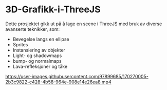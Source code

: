 # 3D-Grafikk-i-ThreeJS
Dette prosjektet gikk ut på å lage en scene i ThreeJS med bruk av diverse avanserte teknikker, som:

- Bevegelse langs en ellipse
- Sprites
- Instansiering av objekter
- Light- og shadowmaps
- bump- og normalmaps
- Lava-refleksjoner og tåke


https://user-images.githubusercontent.com/97899685/170270005-2b3c9822-c428-4b58-964e-908e14e26ea8.mp4

